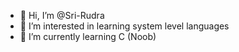 - 👋 Hi, I’m @Sri-Rudra
- 👀 I’m interested in learning system level languages
- 🌱 I’m currently learning C (Noob)

<!---
Sri-Rudra/Sri-Rudra is a ✨ special ✨ repository because its `README.md` (this file) appears on your GitHub profile.
You can click the Preview link to take a look at your changes.
--->
